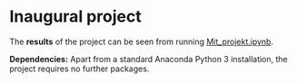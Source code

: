 # Inaugural project

The **results** of the project can be seen from running [Mit_projekt.ipynb](Mit_projekt.ipynb).

**Dependencies:** Apart from a standard Anaconda Python 3 installation, the project requires no further packages.
